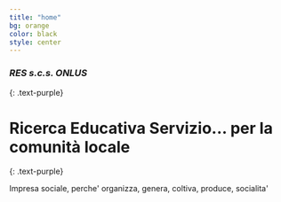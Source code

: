 ```yaml
---
title: "home"
bg: orange
color: black
style: center
---
```


### *RES s.c.s. ONLUS*
{: .text-purple}

<span class="fa-stack subtlecircle" style="font-size:100px; background:rgba(255,166,0,0.1)">
  <i class="fa fa-circle fa-stack-2x text-white"></i>
  <i class="fa fa-bicycle fa-stack-1x text-orange"></i>
</span>

# Ricerca Educativa Servizio... per la comunità locale
{: .text-purple}


Impresa sociale, perche' organizza, genera, coltiva, produce, socialita'
